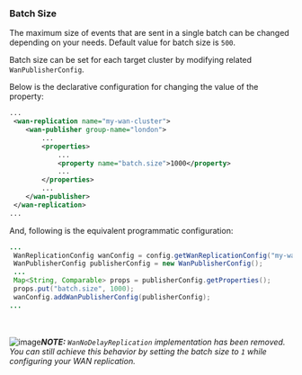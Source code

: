 
### Batch Size

The maximum size of events that are sent in a single batch can be changed 
depending on your needs. Default value for batch size is `500`.

Batch size can be set for each target cluster by modifying related `WanPublisherConfig`.

Below is the declarative configuration for changing the value of the property:

```xml
...
 <wan-replication name="my-wan-cluster">
    <wan-publisher group-name="london">
        ...
        <properties>
            ...
            <property name="batch.size">1000</property>
            ...
        </properties>
        ...
    </wan-publisher>
 </wan-replication>
...
```

And, following is the equivalent programmatic configuration:

```java
...
 WanReplicationConfig wanConfig = config.getWanReplicationConfig("my-wan-cluster");
 WanPublisherConfig publisherConfig = new WanPublisherConfig();
 ...
 Map<String, Comparable> props = publisherConfig.getProperties();
 props.put("batch.size", 1000);
 wanConfig.addWanPublisherConfig(publisherConfig);
...
``` 

<br></br>
![image](images/NoteSmall.jpg)***NOTE:*** *`WanNoDelayReplication` implementation has been removed. You can still achieve this behavior by setting the batch size to `1` while configuring your WAN replication.*
<br></br>
